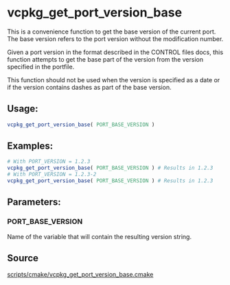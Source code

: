 # vcpkg_get_port_version_base

This is a convenience function to get the base version of the current port.
The base version refers to the port version without the modification
number.

Given a port version in the format described in the CONTROL files docs,
this function attempts to get the base part of the version from the
version specified in the portfile.

This function should not be used when the version is specified as a date or
if the version contains dashes as part of the base version.

## Usage:
```cmake
vcpkg_get_port_version_base( PORT_BASE_VERSION )
```

## Examples:
```cmake
# With PORT_VERSION = 1.2.3
vcpkg_get_port_version_base( PORT_BASE_VERSION ) # Results in 1.2.3
# With PORT_VERSION = 1.2.3-2
vcpkg_get_port_version_base( PORT_BASE_VERSION ) # Results in 1.2.3
```

## Parameters:

### PORT_BASE_VERSION
Name of the variable that will contain the resulting version string.


## Source
[scripts/cmake/vcpkg_get_port_version_base.cmake](https://github.com/Microsoft/vcpkg/blob/master/scripts/cmake/vcpkg_get_port_version_base.cmake)
